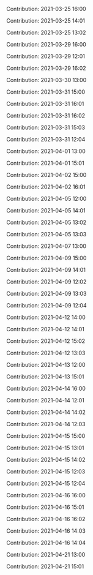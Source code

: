 Contribution: 2021-03-25 16:00

Contribution: 2021-03-25 14:01

Contribution: 2021-03-25 13:02

Contribution: 2021-03-29 16:00

Contribution: 2021-03-29 12:01

Contribution: 2021-03-29 16:02

Contribution: 2021-03-30 13:00

Contribution: 2021-03-31 15:00

Contribution: 2021-03-31 16:01

Contribution: 2021-03-31 16:02

Contribution: 2021-03-31 15:03

Contribution: 2021-03-31 12:04

Contribution: 2021-04-01 13:00

Contribution: 2021-04-01 15:01

Contribution: 2021-04-02 15:00

Contribution: 2021-04-02 16:01

Contribution: 2021-04-05 12:00

Contribution: 2021-04-05 14:01

Contribution: 2021-04-05 13:02

Contribution: 2021-04-05 13:03

Contribution: 2021-04-07 13:00

Contribution: 2021-04-09 15:00

Contribution: 2021-04-09 14:01

Contribution: 2021-04-09 12:02

Contribution: 2021-04-09 13:03

Contribution: 2021-04-09 12:04

Contribution: 2021-04-12 14:00

Contribution: 2021-04-12 14:01

Contribution: 2021-04-12 15:02

Contribution: 2021-04-12 13:03

Contribution: 2021-04-13 12:00

Contribution: 2021-04-13 15:01

Contribution: 2021-04-14 16:00

Contribution: 2021-04-14 12:01

Contribution: 2021-04-14 14:02

Contribution: 2021-04-14 12:03

Contribution: 2021-04-15 15:00

Contribution: 2021-04-15 13:01

Contribution: 2021-04-15 14:02

Contribution: 2021-04-15 12:03

Contribution: 2021-04-15 12:04

Contribution: 2021-04-16 16:00

Contribution: 2021-04-16 15:01

Contribution: 2021-04-16 16:02

Contribution: 2021-04-16 14:03

Contribution: 2021-04-16 14:04

Contribution: 2021-04-21 13:00

Contribution: 2021-04-21 15:01

